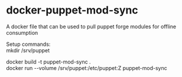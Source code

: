 # docker-puppet-mod-sync
A docker file that can be used to pull puppet forge modules for offline consumption

Setup commands:  
mkdir /srv/puppet  

docker build -t puppet-mod-sync .  
docker run --volume /srv/puppet:/etc/puppet:Z puppet-mod-sync  
